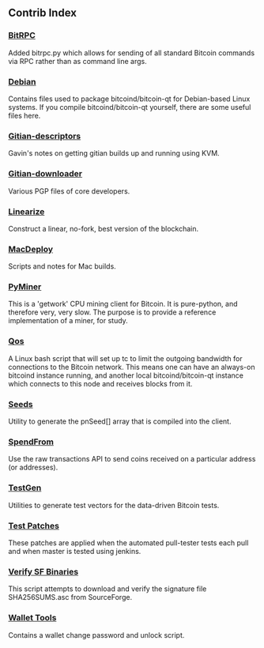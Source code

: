 Contrib Index
---------------------

### [BitRPC](/contrib/bitrpc) ###
Added bitrpc.py which allows for sending of all standard Bitcoin commands via RPC rather than as command line args.

### [Debian](/contrib/debian) ###
Contains files used to package bitcoind/bitcoin-qt
for Debian-based Linux systems. If you compile bitcoind/bitcoin-qt yourself, there are some useful files here.

### [Gitian-descriptors](/contrib/gitian-descriptors) ###
Gavin's notes on getting gitian builds up and running using KVM.

### [Gitian-downloader](/contrib/gitian-downloader)
Various PGP files of core developers. 

### [Linearize](/contrib/linearize) ###
Construct a linear, no-fork, best version of the blockchain.

### [MacDeploy](/contrib/macdeploy) ###
Scripts and notes for Mac builds. 

### [PyMiner](/contrib/pyminer) ###

This is a 'getwork' CPU mining client for Bitcoin. It is pure-python, and therefore very, very slow.  The purpose is to provide a reference implementation of a miner, for study.

### [Qos](/contrib/qos) ###

A Linux bash script that will set up tc to limit the outgoing bandwidth for connections to the Bitcoin network. This means one can have an always-on bitcoind instance running, and another local bitcoind/bitcoin-qt instance which connects to this node and receives blocks from it.

### [Seeds](/contrib/seeds) ###
Utility to generate the pnSeed[] array that is compiled into the client.

### [SpendFrom](/contrib/spendfrom) ###

Use the raw transactions API to send coins received on a particular
address (or addresses).

### [TestGen](/contrib/testgen) ###
Utilities to generate test vectors for the data-driven Bitcoin tests.

### [Test Patches](/contrib/test-patches) ###
These patches are applied when the automated pull-tester
tests each pull and when master is tested using jenkins.

### [Verify SF Binaries](/contrib/verifysfbinaries) ###
This script attempts to download and verify the signature file SHA256SUMS.asc from SourceForge.

### [Wallet Tools](/contrib/wallettools) ###
Contains a wallet change password and unlock script.
